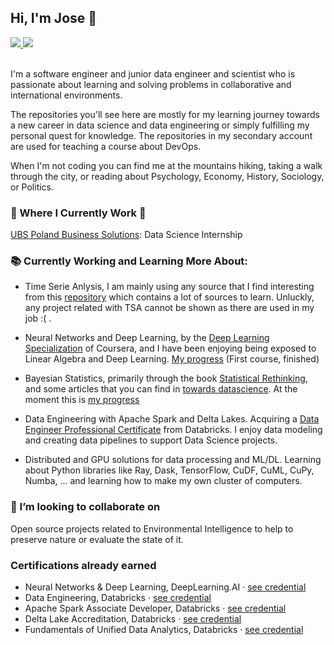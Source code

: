 <!--
### Hi there 👋
**JoseJuan98/JoseJuan98** is a ✨ _special_ ✨ repository because its `README.md` (this file) appears on your GitHub profile.

Here are some ideas to get you started:

- 🔭 I’m currently working on ...
- 🌱 I’m currently learning ...
- 👯 I’m looking to collaborate on ...
- 🤔 I’m looking for help with ...
- 💬 Ask me about ...
- 📫 How to reach me: ...
- 😄 Pronouns: ...
- ⚡ Fun fact: ...
-->

## Hi, I'm Jose 🧑

 <!-- LinkedIn Contact -->
  <a href="https://www.linkedin.com/in/jose-juan-peña-gómez-4b81971a9" target="_blank">
    <img src="https://img.shields.io/badge/-JOSE%20JUAN%20PENA%20GOMEZ-blue?style=for-the-badge&logo=Linkedin&logoColor=white"/>
  </a>
  
<!-- Second GitHub Account -->
  <a href="https://www.github.com/joseJuanWSB/">
    <img src="https://img.shields.io/badge/JoseJuanWSB-secondary-4183C4?logo=github&style=social"/>
  </a>

</br>
</br>
<p>
  I'm a software engineer and junior data engineer and scientist who is passionate about learning and solving problems in collaborative and international environments. 
  
  The repositories you'll see here are mostly for my learning journey towards a new career in data science and data engineering or simply fulfilling my personal quest for knowledge. The repositories in my secondary account are used for teaching a course about DevOps. 
  
  When I'm not coding you can find me at the mountains hiking, taking a walk through the city, or reading about Psychology, Economy, History, Sociology, or Politics. </p>

### 💼 Where I Currently Work 💼

[UBS Poland Business Solutions](https://www.ubs.com/global/en.html): Data Science Internship

### 📚 Currently Working and Learning More About:

* Time Serie Anlysis, I am mainly using any source that I find interesting from this [repository](https://github.com/cuge1995/awesome-time-series#Theory-Resource) which contains a lot of sources to learn. Unluckly, any project related with TSA cannot be shown as there are used in my job :( .

* Neural Networks and Deep Learning, by the [Deep Learning Specialization](https://www.coursera.org/specializations/deep-learning) of Coursera, and I have been enjoying being exposed to Linear Algebra and Deep Learning. [My progress](https://github.com/JoseJuan98/DeepLearning_Projects) (First course, finished)

* Bayesian Statistics, primarily through the book [Statistical Rethinking](https://www.routledge.com/Statistical-Rethinking-A-Bayesian-Course-with-Examples-in-R-and-STAN/McElreath/p/book/9780367139919), and some articles that you can find in [towards datascience](https://towardsdatascience.com/). At the moment this is [my progress](https://github.com/JoseJuan98/Statistical_Rethinking_Exercices)

* Data Engineering with Apache Spark and Delta Lakes. Acquiring a [Data Engineer Professional Certificate](https://academy.databricks.com/data-engineer) from Databricks. I enjoy data modeling and creating data pipelines to support Data Science projects.

* Distributed and GPU solutions for data processing and ML/DL. Learning about Python libraries like Ray, Dask, TensorFlow, CuDF, CuML, CuPy, Numba, ... and learning how to make my own cluster of computers.

### 👯 I’m looking to collaborate on

Open source projects related to Environmental Intelligence to help to preserve nature or evaluate the state of it.

### Certifications already earned

* Neural Networks & Deep Learning, DeepLearning.AI · [see credential](https://www.coursera.org/account/accomplishments/certificate/LZBV23DMQK4B)
* Data Engineering, Databricks · [see credential](https://academy.databricks.com/award/completion/d5ba41d7-d35b-35a8-9b3d-0f657d44854d/view-ext)
* Apache Spark Associate Developer, Databricks · [see credential](https://academy.databricks.com/award/completion/b39a668e-4213-31cb-ab59-158839c348be/view-ext)
* Delta Lake Accreditation, Databricks · [see credential](https://academy.databricks.com/award/completion/590f2caa-cede-376a-8843-1b0e665bbfb3/view-ext)
* Fundamentals of Unified Data Analytics, Databricks · [see credential](https://academy.databricks.com/award/completion/6caf2dae-738a-31f9-9b67-f52fbb5618bb/view-ext)
